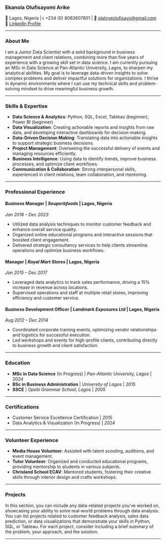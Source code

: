 ### **Ekanola Olufisayomi Arike**  
📍 Lagos, Nigeria | 📞 +234 (0) 8063607801 | 📧 olatoyeolufisayo@gmail.com  
🔗 [LinkedIn Profile](https://www.linkedin.com/in/ekanola-olufisayomi-b3543963/)

---

### **About Me**
I am a Junior Data Scientist with a solid background in business management and client relations, combining more than five years of experience with a growing skill set in data science. I am currently pursuing an MSc in Data Science at Pan-Atlantic University, Lagos, to sharpen my analytical abilities. My goal is to leverage data-driven insights to solve complex problems and deliver impactful solutions for organizations. I thrive in dynamic environments where I can use my technical skills and problem-solving mindset to drive meaningful business growth.

---

### **Skills & Expertise**
- **Data Science & Analytics**: Python, SQL, Excel, Tableau (beginner), Power BI (beginner)
- **Data Visualization**: Creating actionable reports and insights from raw data, and developing interactive dashboards for decision-making.
- **Data-Driven Decision Making**: Translating data into actionable insights to support strategic business decisions.
- **Project Management**: Overseeing the successful delivery of events and managing resources efficiently.
- **Business Intelligence**: Using data to identify trends, improve business processes, and optimize client workflows.
- **Communication & Collaboration**: Strong interpersonal skills, experienced in client relations, team collaboration, and mentoring.

---

### **Professional Experience**

#### **Business Manager** | *Souperbfoods* | Lagos, Nigeria  
*Jan 2018 – Dec 2023*  
- Utilized data analysis techniques to monitor customer feedback and enhance overall service quality.  
- Organized online educational programs and interactive sessions that boosted client engagement.  
- Delivered strategic consultancy services to help clients streamline operations and optimize business workflows.

#### **Manager** | *Royal Mart Stores* | Lagos, Nigeria  
*Jan 2015 – Dec 2017*  
- Leveraged data analytics to track sales performance, driving a 15% increase in revenue across locations.  
- Supervised operations and staff at multiple retail stores, improving efficiency and customer service.

#### **Business Development Officer** | *Landmark Exposures Ltd* | Lagos, Nigeria  
*Aug 2012 – Dec 2014*  
- Coordinated corporate training events, optimizing vendor relationships and logistics for successful execution.  
- Led workshops and events for high-profile clients, contributing directly to business growth and client satisfaction.

---

### **Education**

- **MSc in Data Science** (In Progress) | *Pan-Atlantic University, Lagos* | *2024*  
- **BSc in Business Administration** | *University of Lagos* | *2015*  
- **SSCE** | *Opebi Grammar School, Lagos* | *2005*

---

### **Certifications**

- Customer Service Excellence Certification | *2015*  
- Data Analytics & Visualization (In Progress) | *2024*

---

### **Volunteer Experience**

- **Media House Volunteer**: Assisted with talent scouting, auditions, and event management.
- **Tutor Volunteer**: Organized and conducted educational programs, providing mentorship to students in various subjects.
- **Chrisland School ECAV**: Mentored students, fostering their creative skills through interior design and crafts workshops.

---

### **Projects**  
In this section, you can include any data-related projects you’ve worked on, showcasing your ability to solve real-world problems through data analysis. You can list projects related to customer feedback analysis, sales data prediction, or data visualizations that demonstrate your skills in Python, SQL, or Tableau. For each project, consider including a brief summary of the problem, your approach, and the solution.

---

